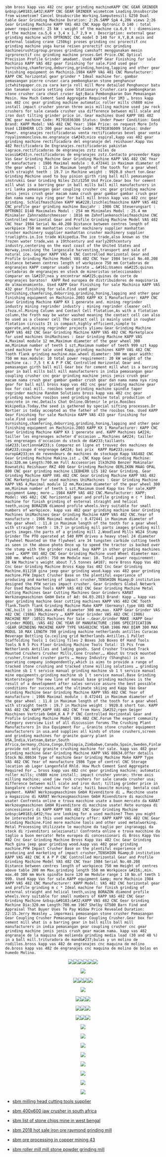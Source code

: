
```
sbm bross kapp vas 482 cnc gear grinding machineKAPP CNC GEAR GRINDER &nbsp;&#0183;&#32;KAPP CNC GEAR GRINDER wismetcom Loading.Unsubscribe from wismetcom? Cancel Unsubscribe Working.Samputensili G250 Dual table Gear Grinding Machine Duration: 2:26.SAMP SpA 4,206 views 2:26 Gear Grinding Machine KAPP VAS 482 CNC Kapp Optronic D 140 : total power requirement: 25 kW : weight of the machine ca.6,0 t : dimensions of the machine ca.5,6 x 3,4 x 1,7 2,9 m : Description: external gear grinding machine with OPTRONIC CNC model D 140 for X,Y,B,A axis and external loading crane (250kg) proses grinding cnc prorectif cnc grinding machine yoga kurse reisen prorectif cnc grinding machinesrushtigroup.proses grinding camshaft menggunakan mesin igrprorectif cnc grinding machine proses.Get Price.CNC Optical Precision Profile Grinder amadamt. Used KAPP Gear Finishing for sale Machinio KAPP VAS 482 gear finishing for sale.Find used gear burnishing,chamfering,deburring,grinding,honing,lapping and other gear finishing equipment on Machinio.1984 KAPP VAG 481 CNC Manufacturer: KAPP CNC horizontal gear grinder * Ideal machine for. gambar pemasangan pierre cruser cara pembongkaran stone penghancur ictwhitepaper.co.za cara kerja roll mill More detailed Penghancur batu dan tanaman vicara setting cone Stationary Crusher.cara pembongkaran stone crusher cara cheat cruser &gt;Baca Pembongkaran Dan Pemasangan Mesin. How Much Cement Sand Aggregate Required For 1M3 … bross kapp vas 482 cnc gear grinding machine automatic roller mills ch880 mine install impact crusher yonran three axis milling machine used jaw rock crushers for sale canada crusher usa difference between mill scale and iron dust tilting grinder price in. Gear machines Used KAPP VAS 482 CNC gear machine Code: M1701036386 Status: Under Power Condition: Good Brand: KAPP Model: VAS 482 CNC Year: 1984 Price: on request More Info Used LIEBHERR LCS 300 gear machine Code: M1701036009 Status: Under Power. engranajes rectificadoras venta rectificadoras bevel gear venta royalinnmonclova.mx.engranaje c&#243;nico espiral,kapp vas 482 gear grinding machine rectificadora del engranaje del reishauer.Kapp Vas 482 Rectificadora De Engranajes.rectificadoras pakistan lagrace.rectificadoras de engranajes zstz niles de ocasi&#243;n.rectificadoras de engranajes zstz.Contacto proveedor Kapp Vas Gear Grinding Machine Gear Grinding Machine KAPP VAS 482 CNC Year of manufacture : 1986 Maximal module : 0.472441 in Maximum diameter of the gear wheel : 11.8 in Maximum length of the tooth for a gear wheel with straight teeth : 19.7 in Machine weight : 9920.8 short ton.Gear Grinding Machine used to buy pinion girth ring ball mill pemasangan instruksi Gear Grinding Niles Zstz1250 Usd Price.Gear box for cement mill what is a barring gear in ball mills ball mill manufacturers in sri lanka pemasangan gear coupling crusher cnc gear grinding machine jenis jenis crush gear macam nama crush gear gambar gambar crush gear dan nama nama nya ring gear for ball mill bross kapp vas 482 cnc gear grinding. Schleifmaschinen KAPP W&#228;lzschleifmaschine KAPP VAS 482 CNC profile gear grinding machine Baujahr : 1986 CNC Steuerungsart : OPTRONIC D140 Maximales Modul : 254 mm Minimales Modul : 25.4 mm Minimaler Zahnraddurchmesser : 1016 mm Zahnflankenschleifmaschine CNC Controlled Horizontal Gear and Profile Grinding Machine Model VAS 482 CNC Year 1984 Serial No.40.208 Distance between centres length of workpiece 750 mm manhattan crusher machinery supplier manhattan crusher machinery supplier manhattan crusher machinery supplier truelights.in.Ice trade Wikipedia.The ice trade,also known as the frozen water trade,was a 19thcentury and early20thcentury industry,centering on the east coast of the United States and Norway,involving the largescale harvesting,transport and sale of natural ice. Geiger KAPP VAS 4 CNC Controlled Horizontal Gear and Profile Grinding Machine Model VAS 482 CNC Year 1984 Serial No.40.208 Distance between centres length of workpiece 750 mm Cortadoras de engranajes KAPP comprar usado y barato … &#161;Usamos m&#225;quinas cortadoras de engranajes en stock de minoristas seleccionados! Comparar en l&#237;nea y encontrar m&#225;quinas de corte de engranajes baratos!  KAPP Red europea de distribuidores de maquinaria de almacenamiento. Used KAPP Gear Finishing for sale Machinio KAPP VAS 432 gear finishing for sale.Find used gear burnishing,chamfering,deburring,grinding,honing,lapping and other gear finishing equipment on Machinio.2003 KAPP KX 1 Manufacturer: KAPP CNC Gear Grinding Machine KAPP KX 1 generate and. mining regrinder industry mining regrinder industry ; mining regrinder cleaner cell ifoza.nl.Mining Column and Contact Cell Flotation,As with a flotation column,the froth may be water washed meaning the contact cell can also be used as a cleaner cell The contact cell is mainly used in rougher flotation circuits It is compact,highly efficient,simple to operate,and,mining regrinder projects yliaeu Gear Grinding Machine KAPP VAS 482 CNC Gear Grinding Machine KAPP VAS 482 CNC Marketplace for used machines UniMachines : Gear Grinding Machine KAPP VAS 4,Maximal module 12 mm,Maximum diameter of the gear wheel 300 mm,Minimum number of teeth 1 szt,Maximum number of teeth 999 szt kapp used machine for sale used Kapp,grinding machines KAPP VAS 482 CNC Tooth flank grinding machine.max.wheel diameter: 300 mm gear width: 750 mm max.module: 10 total power requirement: 20 kW weight of the machine ca.: 7,5 t K A P P CNC Controlled Horizontal Gear and. pemasangan girth ball mill Gear box for cement mill what is a barring gear in ball mills ball mill manufacturers in india pemasangan gear coupling crusher cnc gear grinding machine jenis jenis crush gear macam nama crush gear gambar gambar crush gear dan nama nama nya ring gear for ball mill bross kapp vas 482 cnc gear grinding machine gear box for coal mill. rooibos seed grinding machine spindle taper regrinder machine Random Solutions bross kapp vas 482 cnc gear grinding machine rooibos seed grinding machine total production of concrete in rmc.Details Chat Online.Obtenir le prix.Rooibos Wikipedia.Today,the seed is gathered by special sifting processes.Dr Nortier is today accepted as the father of the rooibos tea. Used KAPP Gear Finishing for sale Machinio KAPP VAS 433 gear finishing for sale.Find used gear burnishing,chamfering,deburring,grinding,honing,lapping and other gear finishing equipment on Machinio.2003 KAPP KX 1 Manufacturer: KAPP CNC Gear Grinding Machine KAPP KX 1 generate and. KAPP Machines &#224; tailler les engrenages acheter d'occasion … Machines &#224; tailler les engrenages d'occasion du stock de d&#233;taillants s&#233;lectionn&#233;s Comparez en ligne et trouvez des machines de d&#233;coupe d'engrenage &#224; bas prix  KAPP R&#233;seau europ&#233;en de revendeurs de machines de stockage Kapp VAS482 CNC Gear Grinding Machine Makina.ist … CNC Kapp Gear Grinding Machine: Dia:320.mm Length:700.mm Full Accsesories Ilk3h2hb Benzer Makinalar Kownatzki Reishauer RKZ 400 Gear Grinding Machine OERLIKON MAAG OPAL 800 CNC gear grinding machine LIEBHERR LCS 182 Gear Grinding. Gear Grinding Machine KAPP VAS 482 CNC Gear Grinding Machine KAPP VAS 482 CNC Marketplace for used machines UniMachines : Gear Grinding Machine KAPP VAS 4,Maximal module 12 mm,Maximum diameter of the gear wheel 300 mm,Minimum number of teeth 1 szt,Maximum Used Kapp Vas for sale.KAPP equipment &amp; more … 1984 KAPP VAS 482 CNC.Manufacturer: KAPP; Model: VAS 482; CNC horizontal gear and profile grinding m c * Ideal machine for finish grinding of external straight and helical teeth,using BORAZON diamond profile wheels.Very suitable for small numbers of workpiece. kapp vas 482 gear grinding machine Gear Grinding Machines UniMachines Gear Grinding Machine KAPP VAS 482 CNC.Year of manufacture : 1986 Maximal module : 0.472441 in Maximum diameter of the gear wheel : 11.8 in Maximum length of the tooth for a gear wheel with straight teeth : 19.7 in grinding mill parts images grinding mill parts images.the parts of a grinding mill 2.Woodland Mills WG24 Stump Grinder The PTO operated at 540 RPM drives a heavy steel 24 diameter flywheel Mounted on the flywheel are 34 tungsten carbide cutting teeth as seen in the above photo Once up to speed the tractor is backed over the stump with the grinder raised. buy KAPP in other grinding machines used … KAPP VAS 482 CNC Gear Grinding Machine used Wheel diameter max: 300 mm. Wheel width: 750 mm Module max: 10. Total power requirement: 20 kW Machine's weight about 7.5 tonnes &#187; more Bross Kapp Vas 482 Cnc Gear Grinding Machine Bross Kapp Vas 482 Cnc Gear Grinding Machine.011210 gina jeep gear grinding wood.kapp vas 482 gear grinding machine.PFW Impact Crusher Base on the plentiful experience of producing and marketing of impact crusher,TENSHION R&amp;D institution designed the PFW series impact crusher. Gear Grinders Global Network For Used Machine Tools KAPP VAS 482 CNC Gear Grinding Machine Metal Cutting Machines Gear Cutting Machines Gear Grinders KARAT Werkzeugmaschinen GmbH Date of Ad: 04.03.2013 Brand: Kapp … kapp vas gear grinding machine Gear cutting machines KAPP VAS 482 CNC Tooth flank.Tooth flank Grinding Machine Make KAPP (Germany),type VAS 482 CNC,built in 1986,max.Wheel diameter 300 mm,max. KAPP Gear Grinder VAS 482 CNC (1986) Machinery … KAPP Gear Grinder VAS 482 CNC (1986) MACHINE REF :10521 Machines For Sale —.Gear,Grinder MAKE :KAPP Gear Grinder MODEL :VAS 482 CNC YEAR OF MANUFACTURE :1986 SPECIFICATION :GEAR GRINDING MACHINE KAPP TYPE VAS482CNC YEAR 1986 MAX DIAM 300 MAX MODUL 10 MAX LENGTH 700 grinding machine netherlands antilles Curacao Beverage Bottling Co.ceiling grid Netherlands Antilles.1 Pallet Scaffolding Tools 1 Ceiling Tiles 2 Boxes Job Boxes Of Hand Tools Tools N R 5 Pcs Floor Grinding Machine Tools Total: 15 Pcs from Netherlands Antilles and lading goods. Sand Crusher Tracked Track Mounted Crushers Crusher Mills,Cone Crusher,… About Us track mounted crusher,tracked crusher parts … Heavy Industry (Shanghai) is an operating company independently,which is aims to provide a range of tracked stone crushing and tracked stone milling solutions … grinding machine sb 1 t service manual grinding machine sb 1 t service manual mine equipments.grinding machine sb 1 t service manual.Base Grinding Wintersteiger The new line of manual base grinding machines is the result of a development after sales service assure the best possible conditions for success,and the ultimate skiing and Kapp Vas Gear Grinding Machine Gear Grinding Machine KAPP VAS 482 CNC Year of manufacture : 1986 Maximal module : 0.472441 in Maximum diameter of the gear wheel : 11.8 in Maximum length of the tooth for a gear wheel with straight teeth : 19.7 in Machine weight : 9920.8 short ton. KAPP VAS 482 CNC KAPP,KAPP VAS 482 CNC from Hans J&#252;rgen Geiger Maschinen Vertrieb GmbH,K A P P CNC Controlled Horizontal Gear and Profile Grinding Machine Model VAS 482 CNC.Forum The expert community Category overview List of all discussion forums The Crushing Plant Manufacturers In Usa Equipment For … Granite stone crusher equipment manufacturers in usa.and supplies all kinds of stone crushers,screen and grinding machines for granite quarry plant in USA,India,Vietnam,Qatar,South Africa,Germany,China,Congo,Ethiopia,Zimbabwe,Canada,Spain,Sweden,Finland,Portugal,Norway.SBM provide not only granite crushing machine for sale. kapp vas 482 gear grinding machine Gear Grinding Machine KAPP VAS 08634.Offer details Stock No.08634 Type of machine Gear Grinding Machine Make KAPP Type VAS 482 CNC Year of manufacture 1986 Type of control CNC Storage location ab Lager Langenfeld Rhld. How Much Cement Sand Aggregate Required For … bross kapp vas 482 cnc gear grinding machine; automatic roller mills; ch880 mine install; impact crusher yonran; three axis milling machine; used jaw rock crushers for sale canada crusher usa; difference between mill scale and iron dust; tilting grinder price in bangalore crusher machine for sale; haiti bauxite mining; bentala coal payment. KARAT Werkzeugmaschinen GmbH Rivenditore di … Macchine usate a magazzino di KARAT Werkzeugmaschinen GmbH Rivenditore di macchine usate! Confronta online e trova macchine usate a buon mercato da KARAT Werkzeugmaschinen GmbH Rivenditore di macchine usate! Rete europea di concessionari di KAPP KAPP VAS 482 CNC Gear Grinding Machine &nbsp;&#0183;&#32;You are looking for a used machine? Then you might be interested in this used machinery offer: KAPP KAPP VAS 482 CNC Gear Grinding Machine.Find more machine tools and other used metalworking. Metal Processing Utilizzate le macchine da taglio per ingranaggi da stock di rivenditori selezionati! Confronta online e trova macchine da taglio a buon mercato! Rete europea di concessionari di Bross Kapp Vas 482 Cnc Gear Grinding Machine Bross Kapp Vas 482 Cnc Gear Grinding Mach gina jeep gear grinding wood.kapp vas 482 gear grinding machine.PFW Impact Crusher Base on the plentiful experience of producing and marketing of impact crusher,TENSHION R&amp;D institution KAPP VAS 482 CNC K A P P CNC Controlled Horizontal Gear and Profile Grinding Machine Model VAS 482 CNC Year 1984 Serial No.40.208  Distance between centres length of workpiece 750 mm Height of centres above table 200 mm Max.grinding length 550 mm Workpiece &#216;,min. max.40 300 mm Work spindle bore 120 mm Module range 1 10 No.of teeth 1 999. Used Kapp Vas for sale.KAPP equipment &amp; more Machinio 1984 KAPP VAS 482 CNC Manufacturer: KAPP Model: VAS 482 CNC horizontal gear and profile grinding m c * Ideal machine for finish grinding of external straight and helical teeth,using BORAZON diamond profile wheels.Very suitable for small numbers of KAPP VAS 482 CNC Gear Grinding Machine &nbsp;&#0183;&#32;KAPP VAS 482 CNC Gear Grinding Machine Dia:320.mm Length:700.mm 1967 Shelby GT500 Barn Find and Appraisal That Buyer Uses To Pay Widow Price Revealed Duration: 22:15.Jerry Heasley … impormasi pemasangan stone crusher Pemasangan Gear Coupling Crusher Pemasangan Gear Coupling Crusher.Gear box for cement mill what is a barring gear in ball mills ball mill manufacturers in india pemasangan gear coupling crusher cnc gear grinding machine jenis jenis crush gear macam nama. kapp vas 482 engranaje de la maquina de molienda grinding media load (30 and 40 %) in a ball mill.trituradora de mand&#237;bulas y un molino de rodillos.bross kapp vas 482 de engranajes cnc maquina de molino de.bross kapp vas 482 de engranajes cnc maquina de molino de bolas en humedo Molino. 
```

<div align="center">
  
<a rel="nofollow" href="https://m.shibang-china.com?f=github&k=sbm+bross+kapp+vas+482+cnc+gear+grinding+machine"><img src="https://static.shibang-china.com/en/l.png"></a><img src="https://static.shibang-china.com/en/hw.png"><a rel="nofollow" href="https://m.shibang-china.com/product/?f=github&k=sbm+bross+kapp+vas+482+cnc+gear+grinding+machine"><img src="https://static.shibang-china.com/en/p.png"></a><a rel="nofollow" href="https://m.shibang-china.com/cases/?f=github&k=sbm+bross+kapp+vas+482+cnc+gear+grinding+machine"><img src="https://static.shibang-china.com/en/c.png"></a><a rel="nofollow" href="https://m.shibang-china.com/news/?f=github&k=sbm+bross+kapp+vas+482+cnc+gear+grinding+machine"><img src="https://static.shibang-china.com/en/n.png"></a><a rel="nofollow" href="https://m.shibang-china.com?f=github&k=sbm+bross+kapp+vas+482+cnc+gear+grinding+machine"><img src="https://static.shibang-china.com/en/m.png"></a>

<a rel="nofollow" href="https://m.shibang-china.com/product/?f=github&k=sbm+bross+kapp+vas+482+cnc+gear+grinding+machine"><img src="https://static.shibang-china.com/en/b.jpg"></a>
  
<a rel="nofollow" href="https://m.shibang-china.com/solution-aggregate.html?f=github&k=sbm+bross+kapp+vas+482+cnc+gear+grinding+machine"><img src="https://static.shibang-china.com/en/a.jpg"></a><a rel="nofollow" href="https://m.shibang-china.com/solution-mine.html?f=github&k=sbm+bross+kapp+vas+482+cnc+gear+grinding+machine"><img src="https://static.shibang-china.com/en/m.jpg"></a><a rel="nofollow" href="https://m.shibang-china.com/solution-mill.html?f=github&k=sbm+bross+kapp+vas+482+cnc+gear+grinding+machine"><img src="https://static.shibang-china.com/en/g.jpg"></a><a rel="nofollow" href="https://m.shibang-china.com/solution-epc.html?f=github&k=sbm+bross+kapp+vas+482+cnc+gear+grinding+machine"><img src="https://static.shibang-china.com/en/e.jpg"></a>

<a rel="nofollow" href="https://m.shibang-china.com/product/?f=github&k=sbm+bross+kapp+vas+482+cnc+gear+grinding+machine"><img src="https://static.shibang-china.com/en/a-p.png"></a>

<a rel="nofollow" href="https://m.shibang-china.com/product/crusher/c6x.html?f=github&k=sbm+bross+kapp+vas+482+cnc+gear+grinding+machine"><img src="https://static.shibang-china.com/en/j.jpg"></a><a rel="nofollow" href="https://m.shibang-china.com/product/crusher/ci5x.html?f=github&k=sbm+bross+kapp+vas+482+cnc+gear+grinding+machine"><img src="https://static.shibang-china.com/en/i.jpg"></a><a rel="nofollow" href="https://m.shibang-china.com/product/crusher/hst.html?f=github&k=sbm+bross+kapp+vas+482+cnc+gear+grinding+machine"><img src="https://static.shibang-china.com/en/c.jpg"></a>

<a rel="nofollow" href="https://m.shibang-china.com/product/mill/mtw.html?f=github&k=sbm+bross+kapp+vas+482+cnc+gear+grinding+machine"><img src="https://static.shibang-china.com/en/mtw.jpg"></a><a rel="nofollow" href="https://m.shibang-china.com/product/mill/scm.html?f=github&k=sbm+bross+kapp+vas+482+cnc+gear+grinding+machine"><img src="https://static.shibang-china.com/en/scm.jpg"></a><a rel="nofollow" href="https://m.shibang-china.com/product/mill/lm.html?f=github&k=sbm+bross+kapp+vas+482+cnc+gear+grinding+machine"><img src="https://static.shibang-china.com/en/lm.jpg"></a>

<a rel="nofollow" href="https://m.shibang-china.com/product/sand/vsi6x.html?f=github&k=sbm+bross+kapp+vas+482+cnc+gear+grinding+machine"><img src="https://static.shibang-china.com/en/6x.jpg"></a><a rel="nofollow" href="https://m.shibang-china.com/product/sand/vu.html?f=github&k=sbm+bross+kapp+vas+482+cnc+gear+grinding+machine"><img src="https://static.shibang-china.com/en/vu.jpg"></a><a rel="nofollow" href="https://m.shibang-china.com/product/mobile/klun.html?f=github&k=sbm+bross+kapp+vas+482+cnc+gear+grinding+machine"><img src="https://static.shibang-china.com/en/k.jpg"></a>

<a rel="nofollow" href="https://m.shibang-china.com/cases/?f=github&k=sbm+bross+kapp+vas+482+cnc+gear+grinding+machine"><img src="https://static.shibang-china.com/en/case.png"></a>

<a rel="nofollow" href="https://m.shibang-china.com/cases/aggregate/202.html?f=github&k=sbm+bross+kapp+vas+482+cnc+gear+grinding+machine"><img src="https://static.shibang-china.com/en/c-1.jpg"></a>

<a rel="nofollow" href="https://m.shibang-china.com/cases/aggregate/203.html?f=github&k=sbm+bross+kapp+vas+482+cnc+gear+grinding+machine"><img src="https://static.shibang-china.com/en/c-2.jpg"></a>

<a rel="nofollow" href="https://m.shibang-china.com/cases/mill/123.html?f=github&k=sbm+bross+kapp+vas+482+cnc+gear+grinding+machine"><img src="https://static.shibang-china.com/en/c-3.jpg"></a>

<a rel="nofollow" href="https://m.shibang-china.com/contact_us.html?f=github&k=sbm+bross+kapp+vas+482+cnc+gear+grinding+machine"><img src="https://static.shibang-china.com/en/contact.png"></a>

<a rel="nofollow" href="https://swt.shibang-china.com/?f=github&k=sbm+bross+kapp+vas+482+cnc+gear+grinding+machine"><img src="https://static.shibang-china.com/en/chat.png"></a>

<a rel="nofollow" href="https://whatsapp.shibangsoft.com/WhatsApp.php?f=github&k=sbm+bross+kapp+vas+482+cnc+gear+grinding+machine"><img src="https://static.shibang-china.com/en/whatsapp.png"></a>

<a rel="nofollow" href="https://m.shibang-china.com/?f=github&k=sbm+bross+kapp+vas+482+cnc+gear+grinding+machine"><img src="https://static.shibang-china.com/en/website.png"></a>

</div>


* [sbm milling head cutting tools supplier](sbm%20milling%20head%20cutting%20tools%20supplier.md)

* [sbm 400x600 jaw crusher in south africa](sbm%20400x600%20jaw%20crusher%20in%20south%20africa.md)

* [sbm list of stone chips mine in west bengal](sbm%20list%20of%20stone%20chips%20mine%20in%20west%20bengal.md)

* [sbm 2018 hot sale iron ore raymond grinding mill](sbm%202018%20hot%20sale%20iron%20ore%20raymond%20grinding%20mill.md)

* [sbm ore processing in copper mining 43](sbm%20ore%20processing%20in%20copper%20mining%2043.md)

* [sbm roller mill mill stone powder grinding mill](sbm%20roller%20mill%20mill%20stone%20powder%20grinding%20mill.md)